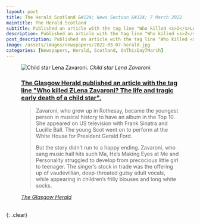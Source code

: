 ```yaml
---
layout: post
title: The Herald Scotland &#124; News Section &#124; 7 March 2022
maintitle: The Herald Scotland
subtitle: Published an article with the tag line "Who killed <s>Z</s>Lena Zavaroni? The life and tragic early death of a child star".
description: Published an article with the tag line "Who killed <s>Z</s>Lena Zavaroni? The life and tragic early death of a child star".
post_description: Published an article with the tag line "Who killed <s>Z</s>Lena Zavaroni? The life and tragic early death of a child star".
image: /assets/images/newspapers/2022-03-07-herald.jpg
categories: [Newspapers, Herald, Scotland, OnThisDay7March]
---
```


<figure class="fig3">
<img src="{{ page.image }}" class="full-width" alt="Child star Lena Zavaroni." />
<cite>Child star Lena Zavaroni.</cite>
</figure>

<figure class="fig3">
<h3 id="tagline"><a href="#tagline">The Glasgow Herald published an article with the tag line "Who killed <s>Z</s>Lena Zavaroni? The life and tragic early death of a child star".</a></h3>
<blockquote>
<p>Zavaroni, who grew up in Rothesay, became the youngest person in musical history to have an album in the Top 10. She appeared on US television with Frank Sinatra and Lucille Ball. The young Scot went on to perform at the White House for President Gerald Ford.</p>
<p>But the story didn’t run to a happy ending. Zavaroni, who sang music hall hits such Ma, He’s Making Eyes at Me and Personality struggled to develop from precocious little girl to teenager. The singer’s stock in trade was the offering up of vaudevillian, deep-throated gutsy adult vocals, while appearing in children’s frilly blouses and long white socks.</p>
</blockquote>
<cite><a class="external-link" href="https://www.heraldscotland.com/news/19958422.killed-zena-zavaroni-life-tragic-early-death-child-star">The Glasgow Herald</a></cite>
</figure>

<br />{: .clear}

